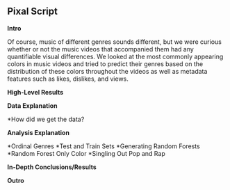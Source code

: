 ## Pixal Script

**Intro**

Of course, music of different genres sounds different, but we were curious whether or not the music videos that accompanied them had any quantifiable visual differences.
We looked at the most commonly appearing colors in music videos and tried to predict their genres based on the distribution of these colors throughout the videos as well as metadata features such as likes, dislikes, and views.

**High-Level Results**

**Data Explanation**

*How did we get the data?

**Analysis Explanation**

*Ordinal Genres
*Test and Train Sets
*Generating Random Forests
*Random Forest Only Color
*Singling Out Pop and Rap

**In-Depth Conclusions/Results**

**Outro**
